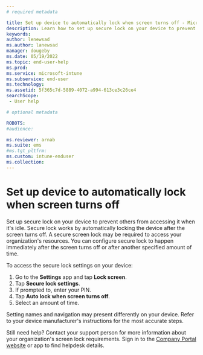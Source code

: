 ```yaml
---
# required metadata

title: Set up device to automatically lock when screen turns off - Microsoft Intune | Microsoft Docs
description: Learn how to set up secure lock on your device to prevent others from accessing it when it's idle. 
keywords:
author: lenewsad
ms.author: lanewsad
manager: dougeby
ms.date: 05/19/2022
ms.topic: end-user-help
ms.prod:
ms.service: microsoft-intune
ms.subservice: end-user
ms.technology:
ms.assetid: 5f365c7d-5889-4072-a994-613ce3c26ce4
searchScope:
 - User help

# optional metadata

ROBOTS:  
#audience:

ms.reviewer: arnab
ms.suite: ems
#ms.tgt_pltfrm:
ms.custom: intune-enduser
ms.collection: 
---
```



# Set up device to automatically lock when screen turns off  

Set up secure lock on your device to prevent others from accessing it when it's idle. Secure lock works by automatically locking the device after the screen turns off. A secure screen lock may be required to access your organization's resources. You can configure secure lock to happen immediately after the screen turns off or after another specified amount of time.  

To access the secure lock settings on your device:

1. Go to the **Settings** app and tap **Lock screen**.  
2. Tap **Secure lock settings**. 
3. If prompted to, enter your PIN. 
4. Tap **Auto lock when screen turns off**.
5. Select an amount of time. 

Setting names and navigation may present differently on your device. Refer to your device manufacturer's instructions for the most accurate steps. 

Still need help? Contact your support person for more information about your organization's screen lock requirements. Sign in to the [Company Portal website](https://go.microsoft.com/fwlink/?linkid=2010980) or app to find helpdesk details. 
